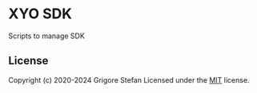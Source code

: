 # XYO SDK

Scripts to manage SDK

## License

Copyright (c) 2020-2024 Grigore Stefan
Licensed under the [MIT](LICENSE) license.
